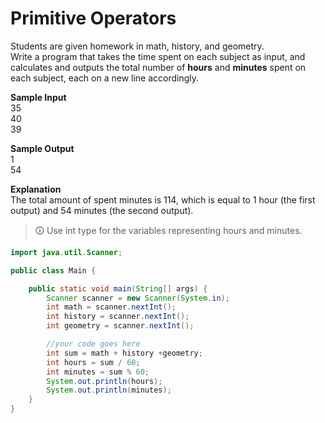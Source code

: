 # Primitive Operators
Students are given homework in math, history, and geometry.  
Write a program that takes the time spent on each subject as input, and calculates and outputs the total number of **hours** and **minutes** spent on each subject, each on a new line accordingly.  
  
**Sample Input**  
35  
40  
39  
  
**Sample Output**  
1  
54  
  
**Explanation**  
The total amount of spent minutes is 114, which is equal to 1 hour (the first output) and 54 minutes (the second output).

>🛈 Use int type for the variables representing hours and minutes.

```java
import java.util.Scanner;

public class Main {

	public static void main(String[] args) {
		Scanner scanner = new Scanner(System.in);
		int math = scanner.nextInt();
		int history = scanner.nextInt();
		int geometry = scanner.nextInt();

		//your code goes here
		int sum = math + history +geometry;
		int hours = sum / 60;
		int minutes = sum % 60;
		System.out.println(hours);
		System.out.println(minutes);
	}
}
```